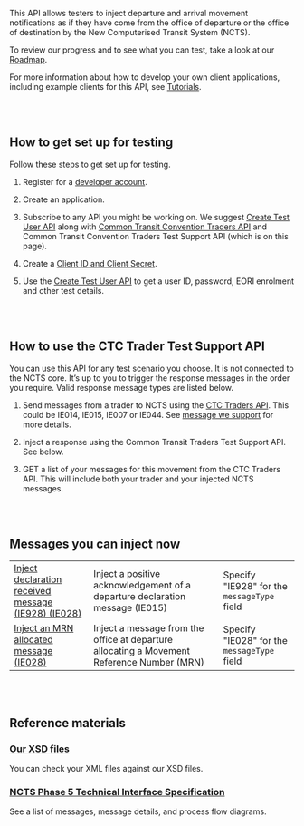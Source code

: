 This API allows testers to inject departure and arrival movement notifications as if they have come from the office of departure or the office of destination by the New Computerised Transit System (NCTS).

To review our progress and to see what you can test, take a look at our [Roadmap](/roadmaps/common-transit-convention-traders-roadmap).


For more information about how to develop your own client applications, including example clients for this API, 
see [Tutorials](/api-documentation/docs/tutorials).

<br></br>

## How to get set up for testing

Follow these steps to get set up for testing.

1. Register for a [developer account](https://developer.service.hmrc.gov.uk/developer/registration).

2. Create an application.    

3. Subscribe to any API you might be working on. We suggest [Create Test User API](https://developer.service.hmrc.gov.uk/api-documentation/docs/api/service/api-platform-test-user/1.0) along with [Common Transit Convention Traders API](https://developer.service.hmrc.gov.uk/api-documentation/docs/api/service/common-transit-convention-traders/1.0) and Common Transit Convention Traders Test Support API (which is on this page).     

4. Create a [Client ID and Client Secret](https://developer.service.hmrc.gov.uk/api-documentation/docs/authorisation/credentials).

5. Use the [Create Test User API](https://developer.service.hmrc.gov.uk/api-documentation/docs/api/service/api-platform-test-user/1.0) to get a user ID, password, EORI enrolment and other test details. 

<br></br>

## How to use the CTC Trader Test Support API

You can use this API for any test scenario you choose. It is not connected to the NCTS core. It’s up to you to trigger the response messages in the order you require.  Valid response message types are listed below.

1.  Send messages from a trader to NCTS using the [CTC Traders API](https://developer.service.hmrc.gov.uk/api-documentation/docs/api/service/common-transit-convention-traders/1.0). This could be IE014, IE015, IE007 or IE044. See [message we support](https://developer.service.hmrc.gov.uk/guides/common-transit-convention-traders-service-guide/documentation/supported-messages.html) for more details. 

2. Inject a response using the Common Transit Traders Test Support API. See below. 

3. GET a list of your messages for this movement from the CTC Traders API. This will include both your trader and your injected NCTS messages.

<br></br>

## Messages you can inject now

<table>
   <tbody>
<!--
   <tr>
   <td><a href="https://developer.service.hmrc.gov.uk/api-documentation/docs/api/service/common-transit-convention-traders-test-support/1.0#_inject-a-fake-ncts-arrival-message_post_accordion">Inject an Arrival Notification rejection message (IE008)</a></td>
   <td>Inject a message from the office of destination rejecting the traders Arrival Notification (IE007)</td>
         <td>Specify "IE008" for the <code>messageType</code> field</td>
   </tr>
   <tr>
   <td><a href="https://developer.service.hmrc.gov.uk/api-documentation/docs/api/service/common-transit-convention-traders-test-support/1.0#_inject-a-fake-ncts-arrival-message_post_accordion">Inject an unloading permission message (IE043)</a></td>
   <td>Inject an unloading permission message to the trader at destination</td>
   <td>Specify "IE043" for the <code>messageType</code> field
    </tr>
    <tr>
    <td><a href="https://developer.service.hmrc.gov.uk/api-documentation/docs/api/service/common-transit-convention-traders-test-support/1.0#_inject-a-fake-ncts-arrival-message_post_accordion">Inject a write-off notification (IE045)</a></td>
   <td>Inject a message from the office at departure that the transit movement has been discharged</td>
   <td>Specify "IE045" for the <code>messageType</code> field
   </tr>
   <tr>
   <td><a href="https://developer.service.hmrc.gov.uk/api-documentation/docs/api/service/common-transit-convention-traders-test-support/1.0#_inject-a-fake-ncts-arrival-message_post_accordion">Inject an unloading remarks rejection message (IE058)</a></td>
   <td>Inject a message from the office at destination that there are errors in the trader's unloading remarks message (IE044)</td>
   <td>Specify "IE058" for the <code>messageType</code> field
   </tr>
-->
   <tr>
   <td><a href="https://developer.service.hmrc.gov.uk/api-documentation/docs/api/service/common-transit-convention-traders-test-support/1.0#_inject-a-fake-ncts-departure-message_post_accordion">Inject declaration received message (IE928) (IE028)</a></td>
   <td>Inject a positive acknowledgement of a departure declaration message (IE015)</td>
   <td>Specify "IE928" for the <code>messageType</code> field
   </tr>
   <tr>
   <td><a href="https://developer.service.hmrc.gov.uk/api-documentation/docs/api/service/common-transit-convention-traders-test-support/1.0#_inject-a-fake-ncts-departure-message_post_accordion">Inject an MRN allocated message (IE028)</a></td>
   <td>Inject a message from the office at departure allocating a Movement Reference Number (MRN)</td>
   <td>Specify "IE028" for the <code>messageType</code> field
   </tr>
<!--
   <tr>
   <td><a href="https://developer.service.hmrc.gov.uk/api-documentation/docs/api/service/common-transit-convention-traders-test-support/1.0#_inject-a-fake-ncts-departure-message_post_accordion">Inject a goods released for transit message (IE029)</a></td>
   <td>Inject a message from the office at departure to say the goods are released for transit</td>
   <td>Specify "IE029" for the <code>messageType</code> field
   </tr>
   <tr>
   <td><a href="https://developer.service.hmrc.gov.uk/api-documentation/docs/api/service/common-transit-convention-traders-test-support/1.0#_inject-a-fake-ncts-departure-message_post_accordion">Inject a declaration rejection message (IE016)</a></td>
   <td>Inject a message from the office at departure rejecting a declaration data message (IE015)</td>
   <td>Specify "IE016" for the <code>messageType</code> field
   </tr>
   <tr>
   <td><a href="https://developer.service.hmrc.gov.uk/api-documentation/docs/api/service/common-transit-convention-traders-test-support/1.0#_inject-a-fake-ncts-departure-message_post_accordion">Inject a no release for transit message (IE051)</a></td>
   <td>Inject a message from the office at departure that the movement cannot be released for transit</td>
   <td>Specify "IE051" for the <code>messageType</code>field</td>
   </tr>
   <tr>
   <td><a href="https://developer.service.hmrc.gov.uk/api-documentation/docs/api/service/common-transit-convention-traders-test-support/1.0#_inject-a-fake-ncts-departure-message_post_accordion">Inject a guarantee not valid message (IE055)</a></td>
   <td>Inject a message from the office of departure to the trader at departure that their guarantee is not valid</td>
   <td>Specify "IE055" for the <code>messageType</code>field</td>
   </tr>
   <tr>
   <td><a href="https://developer.service.hmrc.gov.uk/api-documentation/docs/api/service/common-transit-convention-traders-test-support/1.0#_inject-a-fake-ncts-departure-message_post_accordion">Inject a control decision notification (IE060)</a></td>
   <td>Inject a message from the office at departure to tell the trader they wish to carry out a control of the goods</td>
   <td>Specify "IE060" for the <code>messageType</code>field</td>
   </tr>
   <tr>
   <td><a href="https://developer.service.hmrc.gov.uk/api-documentation/docs/api/service/common-transit-convention-traders-test-support/1.0#_inject-a-fake-ncts-arrival-message_post_accordion">Inject a good release notification (IE025)</a></td>
   <td>Inject a message from the office at destination that the trader can release the goods</td>
   <td>Specify "IE025" for the <code>messageType</code>field</td>
   </tr>
-->
   </tbody>
   </table>

<br></br>
          
## Reference materials

<!--### CURL commands

Use these CURL commands to simulate your application’s actions and messages, plus the actions and messages that would come back from NCTS.


<details>
   <summary><strong>See IE015 CURL command</strong></summary>

<pre>
curl --location --request POST &apos;https://test-api.service.hmrc.gov.uk/customs/transits/movements/departures&apos; \
--header &apos;Authorization: Bearer &lt;Enter your Bearer Token&gt;&apos; \
--header &apos;Content-Type: application/xml&apos; \
--data-raw \
&quot;
&lt;CC015B&gt;
    &lt;SynIdeMES1&gt;UNOC&lt;/SynIdeMES1&gt;
    &lt;SynVerNumMES2&gt;3&lt;/SynVerNumMES2&gt;
    &lt;MesRecMES6&gt;NCTS&lt;/MesRecMES6&gt;
    &lt;DatOfPreMES9&gt;20201117&lt;/DatOfPreMES9&gt;
    &lt;TimOfPreMES10&gt;0935&lt;/TimOfPreMES10&gt;
    &lt;IntConRefMES11&gt;25973103497074&lt;/IntConRefMES11&gt;
    &lt;AppRefMES14&gt;NCTS&lt;/AppRefMES14&gt;
    &lt;MesIdeMES19&gt;1&lt;/MesIdeMES19&gt;
    &lt;MesTypMES20&gt;GB015B&lt;/MesTypMES20&gt;
    &lt;HEAHEA&gt;
        &lt;RefNumHEA4&gt;TRATESTDEC112011170935&lt;/RefNumHEA4&gt;
        &lt;TypOfDecHEA24&gt;T1&lt;/TypOfDecHEA24&gt;
        &lt;CouOfDesCodHEA30&gt;IT&lt;/CouOfDesCodHEA30&gt;
        &lt;AutLocOfGooCodHEA41&gt;954131533-GB60DEP&lt;/AutLocOfGooCodHEA41&gt;
        &lt;CouOfDisCodHEA55&gt;GB&lt;/CouOfDisCodHEA55&gt;
        &lt;TraModAtBorHEA76&gt;3&lt;/TraModAtBorHEA76&gt;
        &lt;IdeOfMeaOfTraCroHEA85&gt;NC15 REG&lt;/IdeOfMeaOfTraCroHEA85&gt;
        &lt;NatOfMeaOfTraCroHEA87&gt;GB&lt;/NatOfMeaOfTraCroHEA87&gt;
        &lt;ConIndHEA96&gt;0&lt;/ConIndHEA96&gt;
        &lt;NCTSAccDocHEA601LNG&gt;EN&lt;/NCTSAccDocHEA601LNG&gt;
        &lt;TotNumOfIteHEA305&gt;1&lt;/TotNumOfIteHEA305&gt;
        &lt;TotNumOfPacHEA306&gt;10&lt;/TotNumOfPacHEA306&gt;
        &lt;TotGroMasHEA307&gt;1000&lt;/TotGroMasHEA307&gt;
        &lt;DecDatHEA383&gt;20201117&lt;/DecDatHEA383&gt;
        &lt;DecPlaHEA394&gt;Dover&lt;/DecPlaHEA394&gt;
        &lt;SpeCirIndHEA1&gt;C&lt;/SpeCirIndHEA1&gt;
        &lt;ComRefNumHEA&gt;HQDOV018&lt;/ComRefNumHEA&gt;
        &lt;SecHEA358&gt;1&lt;/SecHEA358&gt;
        &lt;CodPlUnHEA357&gt;MONOPOLI001&lt;/CodPlUnHEA357&gt;
    &lt;/HEAHEA&gt;
    &lt;TRAPRIPC1&gt;
        &lt;NamPC17&gt;NCTS UK TEST LAB HMCE&lt;/NamPC17&gt;
        &lt;StrAndNumPC122&gt;11TH FLOOR, ALEX HOUSE, VICTORIA AV&lt;/StrAndNumPC122&gt;
        &lt;PosCodPC123&gt;SS99 1AA&lt;/PosCodPC123&gt;
        &lt;CitPC124&gt;SOUTHEND-ON-SEA, ESSEX&lt;/CitPC124&gt;
        &lt;CouPC125&gt;GB&lt;/CouPC125&gt;
        &lt;TINPC159&gt;GB954131533000&lt;/TINPC159&gt;
    &lt;/TRAPRIPC1&gt;
    &lt;TRACONCO1&gt;
        &lt;NamCO17&gt;NCTS UK TEST LAB HMCE&lt;/NamCO17&gt;
        &lt;StrAndNumCO122&gt;11TH FLOOR, ALEX HOUSE, VICTORIA AV&lt;/StrAndNumCO122&gt;
        &lt;PosCodCO123&gt;SS99 1AA&lt;/PosCodCO123&gt;
        &lt;CitCO124&gt;SOUTHEND-ON-SEA, ESSEX&lt;/CitCO124&gt;
        &lt;CouCO125&gt;GB&lt;/CouCO125&gt;
        &lt;TINCO159&gt;GB954131533000&lt;/TINCO159&gt;
    &lt;/TRACONCO1&gt;
    &lt;TRACONCE1&gt;
        &lt;NamCE17&gt;NCTS UK TEST LAB HMCE&lt;/NamCE17&gt;
        &lt;StrAndNumCE122&gt;ITALIAN OFFICE&lt;/StrAndNumCE122&gt;
        &lt;PosCodCE123&gt;IT99 1IT&lt;/PosCodCE123&gt;
        &lt;CitCE124&gt;MILAN&lt;/CitCE124&gt;
        &lt;CouCE125&gt;IT&lt;/CouCE125&gt;
        &lt;TINCE159&gt;IT11ITALIANC11&lt;/TINCE159&gt;
    &lt;/TRACONCE1&gt;
    &lt;CUSOFFDEPEPT&gt;
        &lt;RefNumEPT1&gt;GB000060&lt;/RefNumEPT1&gt;
    &lt;/CUSOFFDEPEPT&gt;
    &lt;CUSOFFTRARNS&gt;
        &lt;RefNumRNS1&gt;FR001260&lt;/RefNumRNS1&gt;
        &lt;ArrTimTRACUS085&gt;202011190935&lt;/ArrTimTRACUS085&gt;
    &lt;/CUSOFFTRARNS&gt;
    &lt;CUSOFFDESEST&gt;
        &lt;RefNumEST1&gt;IT018105&lt;/RefNumEST1&gt;
    &lt;/CUSOFFDESEST&gt;
    &lt;CONRESERS&gt;
        &lt;ConResCodERS16&gt;A3&lt;/ConResCodERS16&gt;
        &lt;DatLimERS69&gt;20201125&lt;/DatLimERS69&gt;
    &lt;/CONRESERS&gt;
    &lt;SEAINFSLI&gt;
        &lt;SeaNumSLI2&gt;1&lt;/SeaNumSLI2&gt;
        &lt;SEAIDSID&gt;
            &lt;SeaIdeSID1&gt;NCTS001&lt;/SeaIdeSID1&gt;
        &lt;/SEAIDSID&gt;
    &lt;/SEAINFSLI&gt;
    &lt;GUAGUA&gt;
        &lt;GuaTypGUA1&gt;1&lt;/GuaTypGUA1&gt;
        &lt;GUAREFREF&gt;
            &lt;GuaRefNumGRNREF1&gt;09GB00000100000M0&lt;/GuaRefNumGRNREF1&gt;
            &lt;AccCodREF6&gt;AC01&lt;/AccCodREF6&gt;
        &lt;/GUAREFREF&gt;
    &lt;/GUAGUA&gt;
    &lt;GOOITEGDS&gt;
        &lt;IteNumGDS7&gt;1&lt;/IteNumGDS7&gt;
        &lt;GooDesGDS23&gt;Daffodils&lt;/GooDesGDS23&gt;
        &lt;GooDesGDS23LNG&gt;EN&lt;/GooDesGDS23LNG&gt;
        &lt;GroMasGDS46&gt;1000&lt;/GroMasGDS46&gt;
        &lt;NetMasGDS48&gt;950&lt;/NetMasGDS48&gt;
        &lt;PACGS2&gt;
            &lt;MarNumOfPacGS21&gt;AB234&lt;/MarNumOfPacGS21&gt;
            &lt;KinOfPacGS23&gt;BX&lt;/KinOfPacGS23&gt;
            &lt;NumOfPacGS24&gt;10&lt;/NumOfPacGS24&gt;
        &lt;/PACGS2&gt;
        &lt;TRACORSECGOO021&gt;
            &lt;TINTRACORSECGOO028&gt;GB954131533000&lt;/TINTRACORSECGOO028&gt;
        &lt;/TRACORSECGOO021&gt;
        &lt;TRACONSECGOO013&gt;
            &lt;TINTRACONSECGOO020&gt;IT17THEBOSS42&lt;/TINTRACONSECGOO020&gt;
        &lt;/TRACONSECGOO013&gt;
    &lt;/GOOITEGDS&gt;
    &lt;ITI&gt;
        &lt;CouOfRouCodITI1&gt;GB&lt;/CouOfRouCodITI1&gt;
    &lt;/ITI&gt;
    &lt;CARTRA100&gt;
        &lt;TINCARTRA254&gt;GB954131533000&lt;/TINCARTRA254&gt;
    &lt;/CARTRA100&gt;
&lt;/CC015B&gt;
&quot;
</pre>
</details>


<details>
  <summary><strong>See IE016 CURL command</strong></summary>
   
<pre>
curl --location --request POST &apos;https://test-api.service.hmrc.gov.uk/test/customs/transits/movements/departures/{deptId}/messages&apos; \
--header &apos;Content-Type: application/json&apos; \
--header &apos;Authorization: Bearer &lt;Enter your Bearer Token&gt;&apos; \
--data-binary @- << EOF
{
	"message": {
		"messageType": "IE016"
	}
}
EOF
</pre>
</details>


<details>
   <summary><strong>See Get Dept Id CURL command</strong></summary>

<pre>
curl --location --request GET &apos;https://test-api.service.hmrc.gov.uk/customs/transits/movements/departures/{deptId}&apos; \
--header &apos;Accept: application/vnd.hmrc.1.0+json&apos; \
--header &apos;Authorization: Bearer &lt;Enter your Bearer Token&gt;&apos;
</pre>
</details>

### [Our Postman test scripts](https://github.com/hmrc/common-transit-convention-traders-postman) 

These were created by us in November 2020. These will not be monitored or updated.
-->

### [Our XSD files](https://github.com/hmrc/transit-movements-validator/tree/main/conf/xsd) 

You can check your XML files against our XSD files.

   ### [NCTS Phase 5 Technical Interface Specification](/guides/ctc-traders-phase5-tis) 

See a list of messages, message details, and process flow diagrams.  
